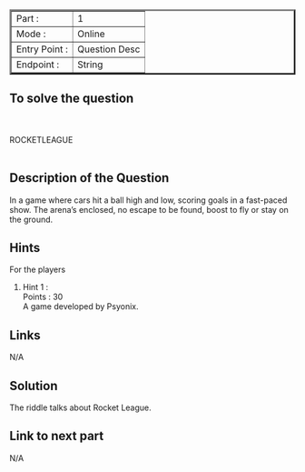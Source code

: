 <table border = '3'>
    <tr>
        <td>Part :</td>
        <td> 1 </td>
    </tr>
    <tr>
        <td>Mode :</td>
        <td>Online</td>
    </tr>
    <tr>
        <td>Entry Point :</td>
        <td>Question Desc</td>
    </tr>
    <tr>
        <td>Endpoint :</td>
        <td>String</td>
    </tr>
</table>

## To solve the question 
<br>

 <br>
    ROCKETLEAGUE  <br>
    
 <br>

## Description of the Question
In a game where cars hit a ball high and low, scoring goals in a fast-paced show. The arena’s enclosed, no escape to be found, boost to fly or stay on the ground.



## Hints

For the players
<br>
<ol>
    <li> Hint 1 : <br>
    Points :  30 <br>
     A game developed by Psyonix.
    </li>
    
</ol>

## Links 
N/A

## Solution 

The riddle talks about Rocket League.

## Link to next part

N/A
